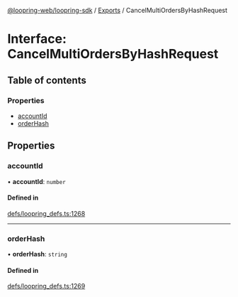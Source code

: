 [@loopring-web/loopring-sdk](../README.md) / [Exports](../modules.md) / CancelMultiOrdersByHashRequest

# Interface: CancelMultiOrdersByHashRequest

## Table of contents

### Properties

- [accountId](CancelMultiOrdersByHashRequest.md#accountid)
- [orderHash](CancelMultiOrdersByHashRequest.md#orderhash)

## Properties

### accountId

• **accountId**: `number`

#### Defined in

[defs/loopring_defs.ts:1268](https://github.com/Loopring/loopring_sdk/blob/2ea32ee/src/defs/loopring_defs.ts#L1268)

___

### orderHash

• **orderHash**: `string`

#### Defined in

[defs/loopring_defs.ts:1269](https://github.com/Loopring/loopring_sdk/blob/2ea32ee/src/defs/loopring_defs.ts#L1269)
